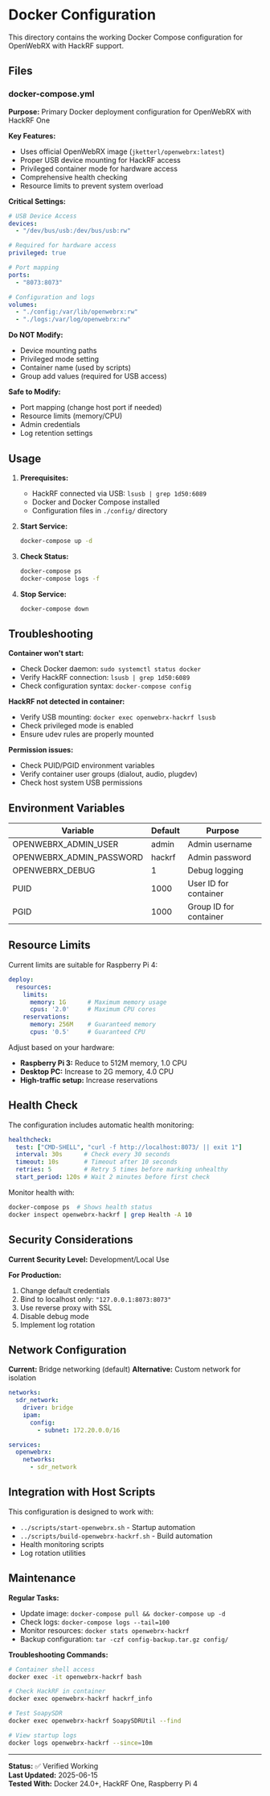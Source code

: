 # Docker Configuration

This directory contains the working Docker Compose configuration for OpenWebRX with HackRF support.

## Files

### docker-compose.yml

**Purpose:** Primary Docker deployment configuration for OpenWebRX with HackRF One

**Key Features:**
- Uses official OpenWebRX image (`jketterl/openwebrx:latest`)
- Proper USB device mounting for HackRF access
- Privileged container mode for hardware access
- Comprehensive health checking
- Resource limits to prevent system overload

**Critical Settings:**

```yaml
# USB Device Access
devices:
  - "/dev/bus/usb:/dev/bus/usb:rw"

# Required for hardware access
privileged: true

# Port mapping
ports:
  - "8073:8073"

# Configuration and logs
volumes:
  - "./config:/var/lib/openwebrx:rw"
  - "./logs:/var/log/openwebrx:rw"
```

**Do NOT Modify:**
- Device mounting paths
- Privileged mode setting
- Container name (used by scripts)
- Group add values (required for USB access)

**Safe to Modify:**
- Port mapping (change host port if needed)
- Resource limits (memory/CPU)
- Admin credentials
- Log retention settings

## Usage

1. **Prerequisites:**
   - HackRF connected via USB: `lsusb | grep 1d50:6089`
   - Docker and Docker Compose installed
   - Configuration files in `./config/` directory

2. **Start Service:**
   ```bash
   docker-compose up -d
   ```

3. **Check Status:**
   ```bash
   docker-compose ps
   docker-compose logs -f
   ```

4. **Stop Service:**
   ```bash
   docker-compose down
   ```

## Troubleshooting

**Container won't start:**
- Check Docker daemon: `sudo systemctl status docker`
- Verify HackRF connection: `lsusb | grep 1d50:6089`
- Check configuration syntax: `docker-compose config`

**HackRF not detected in container:**
- Verify USB mounting: `docker exec openwebrx-hackrf lsusb`
- Check privileged mode is enabled
- Ensure udev rules are properly mounted

**Permission issues:**
- Check PUID/PGID environment variables
- Verify container user groups (dialout, audio, plugdev)
- Check host system USB permissions

## Environment Variables

| Variable | Default | Purpose |
|----------|---------|---------|
| OPENWEBRX_ADMIN_USER | admin | Admin username |
| OPENWEBRX_ADMIN_PASSWORD | hackrf | Admin password |
| OPENWEBRX_DEBUG | 1 | Debug logging |
| PUID | 1000 | User ID for container |
| PGID | 1000 | Group ID for container |

## Resource Limits

Current limits are suitable for Raspberry Pi 4:

```yaml
deploy:
  resources:
    limits:
      memory: 1G      # Maximum memory usage
      cpus: '2.0'     # Maximum CPU cores
    reservations:
      memory: 256M    # Guaranteed memory
      cpus: '0.5'     # Guaranteed CPU
```

Adjust based on your hardware:
- **Raspberry Pi 3:** Reduce to 512M memory, 1.0 CPU
- **Desktop PC:** Increase to 2G memory, 4.0 CPU
- **High-traffic setup:** Increase reservations

## Health Check

The configuration includes automatic health monitoring:

```yaml
healthcheck:
  test: ["CMD-SHELL", "curl -f http://localhost:8073/ || exit 1"]
  interval: 30s      # Check every 30 seconds
  timeout: 10s       # Timeout after 10 seconds
  retries: 5         # Retry 5 times before marking unhealthy
  start_period: 120s # Wait 2 minutes before first check
```

Monitor health with:
```bash
docker-compose ps  # Shows health status
docker inspect openwebrx-hackrf | grep Health -A 10
```

## Security Considerations

**Current Security Level:** Development/Local Use

**For Production:**
1. Change default credentials
2. Bind to localhost only: `"127.0.0.1:8073:8073"`
3. Use reverse proxy with SSL
4. Disable debug mode
5. Implement log rotation

## Network Configuration

**Current:** Bridge networking (default)
**Alternative:** Custom network for isolation

```yaml
networks:
  sdr_network:
    driver: bridge
    ipam:
      config:
        - subnet: 172.20.0.0/16

services:
  openwebrx:
    networks:
      - sdr_network
```

## Integration with Host Scripts

This configuration is designed to work with:
- `../scripts/start-openwebrx.sh` - Startup automation
- `../scripts/build-openwebrx-hackrf.sh` - Build automation
- Health monitoring scripts
- Log rotation utilities

## Maintenance

**Regular Tasks:**
- Update image: `docker-compose pull && docker-compose up -d`
- Check logs: `docker-compose logs --tail=100`
- Monitor resources: `docker stats openwebrx-hackrf`
- Backup configuration: `tar -czf config-backup.tar.gz config/`

**Troubleshooting Commands:**
```bash
# Container shell access
docker exec -it openwebrx-hackrf bash

# Check HackRF in container
docker exec openwebrx-hackrf hackrf_info

# Test SoapySDR
docker exec openwebrx-hackrf SoapySDRUtil --find

# View startup logs
docker logs openwebrx-hackrf --since=10m
```

---

**Status:** ✅ Verified Working  
**Last Updated:** 2025-06-15  
**Tested With:** Docker 24.0+, HackRF One, Raspberry Pi 4